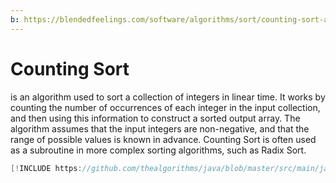 ```yaml
---
b: https://blendedfeelings.com/software/algorithms/sort/counting-sort-algorithm.md
---
```


# Counting Sort
is an algorithm used to sort a collection of integers in linear time. It works by counting the number of occurrences of each integer in the input collection, and then using this information to construct a sorted output array. The algorithm assumes that the input integers are non-negative, and that the range of possible values is known in advance. Counting Sort is often used as a subroutine in more complex sorting algorithms, such as Radix Sort.

```java
[!INCLUDE https://github.com/thealgorithms/java/blob/master/src/main/java/com/thealgorithms/sorts/CountingSort.java]
```